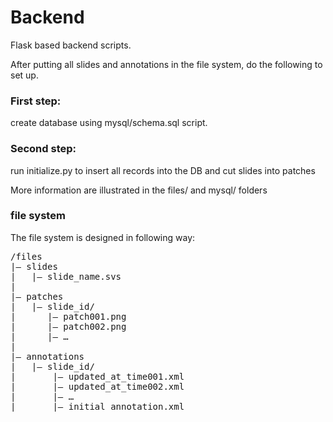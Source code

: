 # Backend
Flask based backend scripts.

After putting all slides and annotations in the file system, do the following to set up.

### First step: 
create database using mysql/schema.sql script.

### Second step: 
run initialize.py to insert all records into the DB and cut slides into patches 

More information are illustrated in the files/ and mysql/ folders


### file system
The file system is designed in following way:

<pre>
/files
|— slides
|   |— slide_name.svs
|
|— patches
|   |— slide_id/
|      |— patch001.png
|      |— patch002.png
|      |— …
|
|— annotations
|   |— slide_id/
|       |— updated_at_time001.xml
|       |— updated_at_time002.xml
|       |— …
|       |— initial_annotation.xml
</pre>

